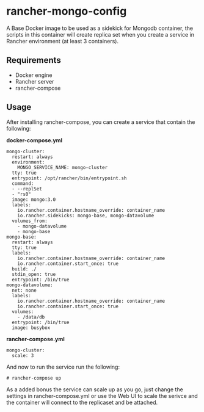 # rancher-mongo-config
A Base Docker image to be used as a sidekick for Mongodb container, the scripts in this container will create replica set when you create a service in Rancher environment (at least 3 containers).

## Requirements
- Docker engine
- Rancher server
- rancher-compose
## Usage

After installing rancher-compose, you can create a service that contain the following:

**docker-compose.yml**
```
mongo-cluster:
  restart: always
  environment:
    MONGO_SERVICE_NAME: mongo-cluster
  tty: true
  entrypoint: /opt/rancher/bin/entrypoint.sh
  command:
  - --replSet
  - "rs0"
  image: mongo:3.0
  labels:
    io.rancher.container.hostname_override: container_name
    io.rancher.sidekicks: mongo-base, mongo-datavolume
  volumes_from:
    - mongo-datavolume
    - mongo-base
mongo-base:
  restart: always
  tty: true
  labels:
    io.rancher.container.hostname_override: container_name
    io.rancher.container.start_once: true
  build: ./
  stdin_open: true
  entrypoint: /bin/true
mongo-datavolume:
  net: none
  labels:
    io.rancher.container.hostname_override: container_name
    io.rancher.container.start_once: true
  volumes:
    - /data/db
  entrypoint: /bin/true
  image: busybox
```
**rancher-compose.yml**
```
mongo-cluster:
  scale: 3
```

And now to run the service run the following:

```
# rancher-compose up
```
As a added bonus the service can scale up as you go, just change the settings in rancher-compose.yml or use the Web UI to scale the serivce and the container will connect to the replicaset and be attached.
